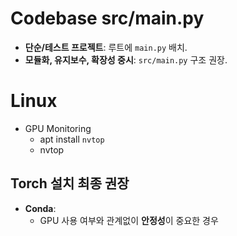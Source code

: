 # Codebase src/main.py

- **단순/테스트 프로젝트**: 루트에 `main.py` 배치.
- **모듈화, 유지보수, 확장성 중시**: `src/main.py` 구조 권장.

# Linux

- GPU Monitoring
    - apt install `nvtop`
    - nvtop

## **Torch 설치 최종 권장**

- **Conda**:
    - GPU 사용 여부와 관계없이 **안정성**이 중요한 경우
